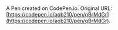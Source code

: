 # 

A Pen created on CodePen.io. Original URL: [https://codepen.io/aob210/pen/qBrMdGr](https://codepen.io/aob210/pen/qBrMdGr).


